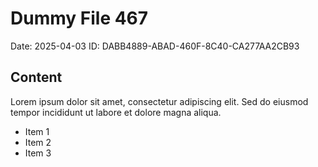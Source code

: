 # Dummy File 467

Date: 2025-04-03
ID: DABB4889-ABAD-460F-8C40-CA277AA2CB93

## Content

Lorem ipsum dolor sit amet, consectetur adipiscing elit.
Sed do eiusmod tempor incididunt ut labore et dolore magna aliqua.

* Item 1
* Item 2
* Item 3


